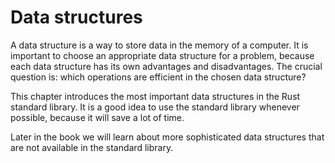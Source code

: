 # Data structures

A data structure is a way to store data in the memory of a computer. It is
important to choose an appropriate data structure for a problem, because each
data structure has its own advantages and disadvantages. The crucial question
is: which operations are efficient in the chosen data structure?

This chapter introduces the most important data structures in the Rust standard library. It is a good idea to use the standard library whenever possible,
because it will save a lot of time.

Later in the book we will learn about more
sophisticated data structures that are not available in the standard library.
